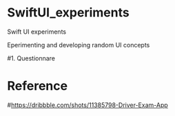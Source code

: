# SwiftUI_experiments
Swift UI experiments

Eperimenting and developing random UI concepts

#1. Questionnare
# Reference
#https://dribbble.com/shots/11385798-Driver-Exam-App
